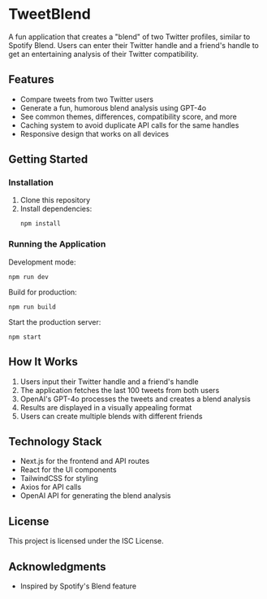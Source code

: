 # TweetBlend

A fun application that creates a "blend" of two Twitter profiles, similar to Spotify Blend. Users can enter their Twitter handle and a friend's handle to get an entertaining analysis of their Twitter compatibility.

## Features

- Compare tweets from two Twitter users
- Generate a fun, humorous blend analysis using GPT-4o
- See common themes, differences, compatibility score, and more
- Caching system to avoid duplicate API calls for the same handles
- Responsive design that works on all devices

## Getting Started

### Installation

1. Clone this repository
2. Install dependencies:
   ```
   npm install
   ```

### Running the Application

Development mode:
```
npm run dev
```

Build for production:
```
npm run build
```

Start the production server:
```
npm start
```

## How It Works

1. Users input their Twitter handle and a friend's handle
2. The application fetches the last 100 tweets from both users
3. OpenAI's GPT-4o processes the tweets and creates a blend analysis
4. Results are displayed in a visually appealing format
5. Users can create multiple blends with different friends

## Technology Stack

- Next.js for the frontend and API routes
- React for the UI components
- TailwindCSS for styling
- Axios for API calls
- OpenAI API for generating the blend analysis

## License

This project is licensed under the ISC License.

## Acknowledgments

- Inspired by Spotify's Blend feature